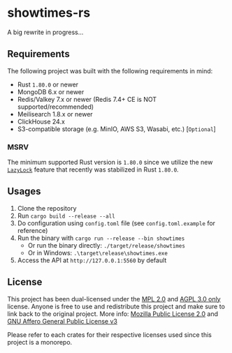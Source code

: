 # showtimes-rs

A big rewrite in progress...

## Requirements

The following project was built with the following requirements in mind:
- Rust `1.80.0` or newer
- MongoDB 6.x or newer
- Redis/Valkey 7.x or newer (Redis 7.4+ CE is NOT supported/recommended)
- Meilisearch 1.8.x or newer
- ClickHouse 24.x
- S3-compatible storage (e.g. MinIO, AWS S3, Wasabi, etc.) [`Optional`]

### MSRV

The minimum supported Rust version is `1.80.0` since we utilize the new [`LazyLock`](https://blog.rust-lang.org/2024/07/25/Rust-1.80.0.html) feature that 
recently was stabilized in Rust `1.80.0`.

## Usages
1. Clone the repository
2. Run `cargo build --release --all`
3. Do configuration using `config.toml` file (see `config.toml.example` for reference)
4. Run the binary with `cargo run --release --bin showtimes`
   - Or run the binary directly: `./target/release/showtimes`
   - Or in Windows: `.\target\release\showtimes.exe`
5. Access the API at `http://127.0.0.1:5560` by default

## License

This project has been dual-licensed under the [MPL 2.0](https://github.com/naoTimesdev/showtimes-rs/blob/master/LICENSE-MPL) and [AGPL 3.0 only](https://github.com/naoTimesdev/showtimes-rs/blob/master/LICENSE-MPL) license. Anyone is free to use and redistribute this project and make sure to link back to the original project. More info: [Mozilla Public License 2.0](https://www.tldrlegal.com/license/mozilla-public-license-2-0-mpl-2) and [GNU Affero General Public License v3](https://www.tldrlegal.com/license/gnu-affero-general-public-license-v3-agpl-3-0)

Please refer to each crates for their respective licenses used since this project is a monorepo.
